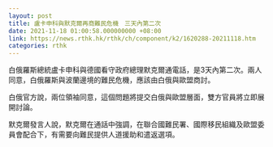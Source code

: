 ```yaml
---
layout: post
title: 盧卡申科與默克爾再商難民危機　三天內第二次
date: 2021-11-18 01:00:58.000000000 +08:00
link: https://news.rthk.hk/rthk/ch/component/k2/1620288-20211118.htm
categories: rthk
---
```


白俄羅斯總統盧卡申科與德國看守政府總理默克爾通電話，是3天內第二次。兩人同意，白俄羅斯與波蘭邊境的難民危機，應該由白俄與歐盟商討。

白俄官方說，兩位領袖同意，這個問題將提交白俄與歐盟層面，雙方官員將立即展開討論。

默克爾發言人說，默克爾在通話中強調，在聯合國難民署、國際移民組織及歐盟委員會配合下，有需要向難民提供人道援助和遣返選項。
